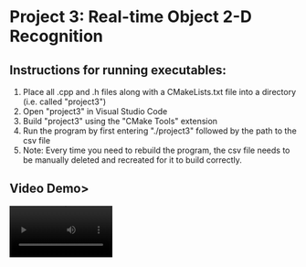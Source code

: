 # Project 3: Real-time Object 2-D Recognition

## Instructions for running executables:

1. Place all .cpp and .h files along with a CMakeLists.txt file into a directory (i.e. called "project3")
2. Open "project3" in Visual Studio Code
3. Build "project3" using the "CMake Tools" extension
4. Run the program by first entering "./project3" followed by the path to the csv file 
5. Note: Every time you need to rebuild the program, the csv file needs to be manually deleted and recreated for it to build correctly.


## Video Demo>
<video src='https://drive.google.com/file/d/1pK1d6vgmeVoRCaKcsgjpci0UV_i4_DI6/view?usp=sharing' width=180/>


## Khoury Wiki
https://wiki.khoury.northeastern.edu/x/1qN5Bg


